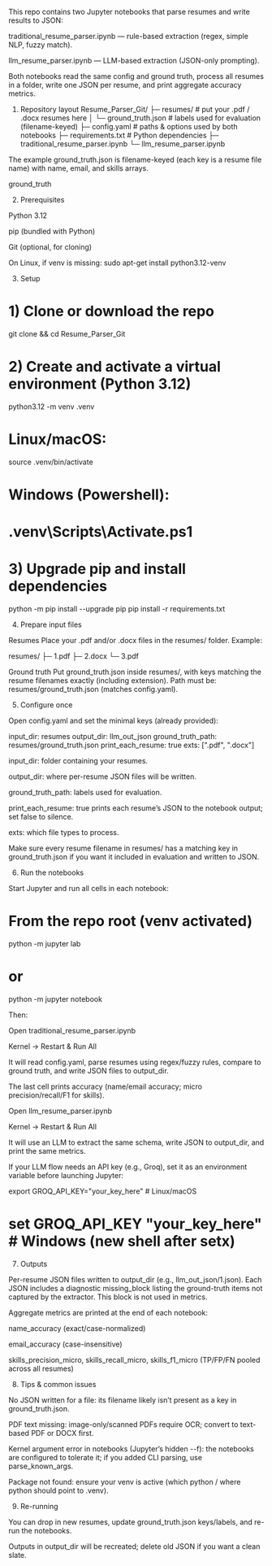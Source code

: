 This repo contains two Jupyter notebooks that parse resumes and write results to JSON:

traditional_resume_parser.ipynb — rule-based extraction (regex, simple NLP, fuzzy match).

llm_resume_parser.ipynb — LLM-based extraction (JSON-only prompting).

Both notebooks read the same config and ground truth, process all resumes in a folder, write one JSON per resume, and print aggregate accuracy metrics.

1) Repository layout
Resume_Parser_Git/
├─ resumes/                 # put your .pdf / .docx resumes here
│  └─ ground_truth.json     # labels used for evaluation (filename-keyed)
├─ config.yaml              # paths & options used by both notebooks
├─ requirements.txt         # Python dependencies
├─ traditional_resume_parser.ipynb
└─ llm_resume_parser.ipynb


The example ground_truth.json is filename-keyed (each key is a resume file name) with name, email, and skills arrays. 

ground_truth

2) Prerequisites

Python 3.12

pip (bundled with Python)

Git (optional, for cloning)

On Linux, if venv is missing: sudo apt-get install python3.12-venv

3) Setup
# 1) Clone or download the repo
git clone <your-repo-url> && cd Resume_Parser_Git

# 2) Create and activate a virtual environment (Python 3.12)
python3.12 -m venv .venv
# Linux/macOS:
source .venv/bin/activate
# Windows (Powershell):
# .venv\Scripts\Activate.ps1

# 3) Upgrade pip and install dependencies
python -m pip install --upgrade pip
pip install -r requirements.txt

4) Prepare input files

Resumes
Place your .pdf and/or .docx files in the resumes/ folder.
Example:

resumes/
├─ 1.pdf
├─ 2.docx
└─ 3.pdf


Ground truth
Put ground_truth.json inside resumes/, with keys matching the resume filenames exactly (including extension).
Path must be: resumes/ground_truth.json (matches config.yaml).

5) Configure once

Open config.yaml and set the minimal keys (already provided):

input_dir: resumes
output_dir: llm_out_json
ground_truth_path: resumes/ground_truth.json
print_each_resume: true
exts: [".pdf", ".docx"]


input_dir: folder containing your resumes.

output_dir: where per-resume JSON files will be written.

ground_truth_path: labels used for evaluation.

print_each_resume: true prints each resume’s JSON to the notebook output; set false to silence.

exts: which file types to process.

Make sure every resume filename in resumes/ has a matching key in ground_truth.json if you want it included in evaluation and written to JSON.

6) Run the notebooks

Start Jupyter and run all cells in each notebook:

# From the repo root (venv activated)
python -m jupyter lab
# or
python -m jupyter notebook


Then:

Open traditional_resume_parser.ipynb

Kernel → Restart & Run All

It will read config.yaml, parse resumes using regex/fuzzy rules, compare to ground truth, and write JSON files to output_dir.

The last cell prints accuracy (name/email accuracy; micro precision/recall/F1 for skills).

Open llm_resume_parser.ipynb

Kernel → Restart & Run All

It will use an LLM to extract the same schema, write JSON to output_dir, and print the same metrics.

If your LLM flow needs an API key (e.g., Groq), set it as an environment variable before launching Jupyter:

export GROQ_API_KEY="your_key_here"   # Linux/macOS
# set GROQ_API_KEY "your_key_here"   # Windows (new shell after setx)

7) Outputs

Per-resume JSON files written to output_dir (e.g., llm_out_json/1.json).
Each JSON includes a diagnostic missing_block listing the ground-truth items not captured by the extractor. This block is not used in metrics.

Aggregate metrics are printed at the end of each notebook:

name_accuracy (exact/case-normalized)

email_accuracy (case-insensitive)

skills_precision_micro, skills_recall_micro, skills_f1_micro (TP/FP/FN pooled across all resumes)

8) Tips & common issues

No JSON written for a file: its filename likely isn’t present as a key in ground_truth.json.

PDF text missing: image-only/scanned PDFs require OCR; convert to text-based PDF or DOCX first.

Kernel argument error in notebooks (Jupyter’s hidden --f): the notebooks are configured to tolerate it; if you added CLI parsing, use parse_known_args.

Package not found: ensure your venv is active (which python / where python should point to .venv).

9) Re-running

You can drop in new resumes, update ground_truth.json keys/labels, and re-run the notebooks.

Outputs in output_dir will be recreated; delete old JSON if you want a clean slate.
